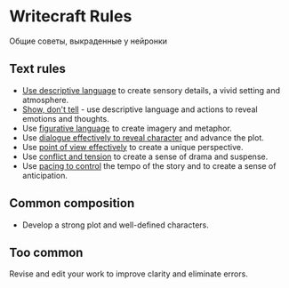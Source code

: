 # Writecraft Rules

Общие советы, выкраденные у нейронки

## Text rules
- [Use descriptive language](./descriptive/index.md) to create sensory details, a vivid setting and atmosphere.
- [Show, don't tell](./show-dont-tell/index.md) - use descriptive language and actions to reveal emotions and thoughts.
- Use [figurative language](./figurative/index.md) to create imagery and metaphor.
- Use [dialogue effectively to reveal character](./dialogs/index.md) and advance the plot.
- Use [point of view effectively](./figurative/index.md) to create a unique perspective.
- Use [conflict and tension](./conflict-tension/index.md) to create a sense of drama and suspense.
- Use [pacing to control](./tempo/index.md) the tempo of the story and to create a sense of anticipation.

## Common composition
- Develop a strong plot and well-defined characters.


## Too common
Revise and edit your work to improve clarity and eliminate errors.